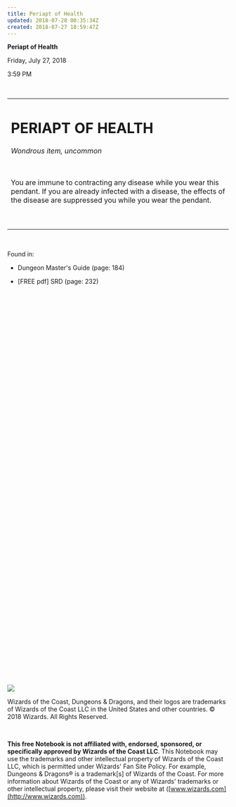 ```yaml
---
title: Periapt of Health
updated: 2018-07-28 00:35:34Z
created: 2018-07-27 18:59:47Z
---
```


**Periapt of Health**

Friday, July 27, 2018

3:59 PM

 

<table><tbody><tr class="odd"><td><h1 id="periapt-of-health"><strong>PERIAPT OF HEALTH</strong></h1><p><em>Wondrous item, uncommon</em></p><p> </p><p>You are immune to contracting any disease while you wear this pendant. If you are already infected with a disease, the effects of the disease are suppressed you while you wear the pendant.</p><p> </p></td></tr></tbody></table>

 

Found in:

-   Dungeon Master's Guide (page: 184)

-   \[FREE pdf\] SRD (page: 232)

##  

 

 

 

 

 

 

 

 

 

 

 

 

 

 

 

 

 

 

 

 

 

 

 

 

 

 

 

![](tmp\media\image1.png)

Wizards of the Coast, Dungeons & Dragons, and their logos are trademarks of Wizards of the Coast LLC in the United States and other countries. © 2018 Wizards. All Rights Reserved.

 

**This free Notebook is not affiliated with, endorsed, sponsored, or specifically approved by Wizards of the Coast LLC**. This Notebook may use the trademarks and other intellectual property of Wizards of the Coast LLC, which is permitted under Wizards' Fan Site Policy. For example, Dungeons & Dragons® is a trademark\[s\] of Wizards of the Coast. For more information about Wizards of the Coast or any of Wizards' trademarks or other intellectual property, please visit their website at ([www.wizards.com](http://www.wizards.com)).
